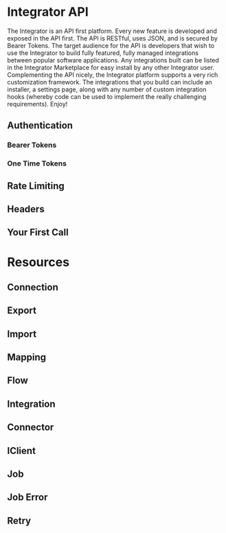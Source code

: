 # Integrator API
The Integrator is an API first platform.  Every new feature is developed and exposed in the API first.  The API is RESTful, uses JSON, and is secured by Bearer Tokens.  The target audience for the API is developers that wish to use the Integrator to build fully featured, fully managed integrations between popular software applications.  Any integrations built can be listed in the Integrator Marketplace for easy install by any other Integrator user. Complementing the API nicely, the Integrator platform supports a very rich customization framework.  The integrations that you build can include an installer, a settings page, along with any number of custom integration hooks (whereby code can be used to implement the really challenging requirements).  Enjoy!

## Authentication
### Bearer Tokens
### One Time Tokens
## Rate Limiting
## Headers
## Your First Call

# Resources
## Connection
## Export
## Import
## Mapping
## Flow
## Integration
## Connector
## IClient
## Job
## Job Error
## Retry
